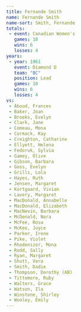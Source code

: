 ```yaml
---
title: Fernande Smith
name: Fernande Smith
name-sort: Smith, Fernande
totals:
 - event: Canadian Women's
   games: 10
   wins: 6
   losses: 4
years:
 - year: 1961
   event: Diamond D
   team: "BC"
   position: Lead
   games: 10
   wins: 6
   losses: 4
vs:
 - Aboud, Frances
 - Baker, Joan
 - Brooks, Evelyn
 - Clark, Jane
 - Comeau, Mona
 - Cormack, Kay
 - Creighton, Catharine
 - Ellyett, Helena
 - Fedoruk, Sylvia
 - Gamey, Olive
 - Gibson, Barbara
 - Goss, Evelyn
 - Grills, Lola
 - Hayes, Ruth
 - Jensen, Margaret
 - Kortgaard, Vivian
 - Lavery, Margaret
 - MacDonald, Annabelle
 - MacDonald, Elizabeth
 - MacNevin, Barbara
 - McDonald, Nora
 - McFee, Rosa
 - McKee, Joyce
 - Parker, Irene
 - Pike, Violet
 - Rhodenizer, Mona
 - Rodd, Sally
 - Ryan, Margaret
 - Shutt, Vera
 - Smith, Dadie
 - Thompson, Dorothy (AB)
 - Tittemore, Ruby
 - Walters, Grace
 - Watson, Ila
 - Winstone, Shirley
 - Wooley, Emily
---
```

